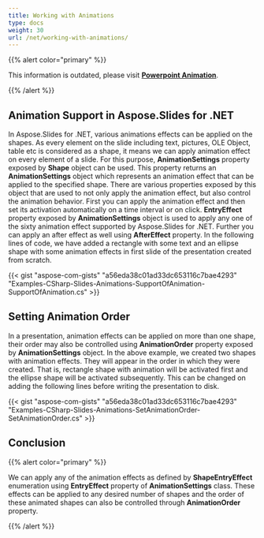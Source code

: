 ```yaml
---
title: Working with Animations
type: docs
weight: 30
url: /net/working-with-animations/
---
```


{{% alert color="primary" %}} 

This information is outdated, please visit [**Powerpoint Animation**](/slides/net/powerpoint-animation/).

{{% /alert %}} 


## **Animation Support in Aspose.Slides for .NET**
In Aspose.Slides for .NET, various animations effects can be applied on the shapes. As every element on the slide including text, pictures, OLE Object, table etc is considered as a shape, it means we can apply animation effect on every element of a slide. For this purpose, **AnimationSettings** property exposed by **Shape** object can be used. This property returns an **AnimationSettings** object which represents an animation effect that can be applied to the specified shape. There are various properties exposed by this object that are used to not only apply the animation effect, but also control the animation behavior. First you can apply the animation effect and then set its activation automatically on a time interval or on click. **EntryEffect** property exposed by **AnimationSettings** object is used to apply any one of the sixty animation effect supported by Aspose.Slides for .NET. Further you can apply an after effect as well using **AfterEffect** property. In the following lines of code, we have added a rectangle with some text and an ellipse shape with some animation effects in first slide of the presentation created from scratch. 

{{< gist "aspose-com-gists" "a56eda38c01ad33dc653116c7bae4293" "Examples-CSharp-Slides-Animations-SupportOfAnimation-SupportOfAnimation.cs" >}}




## **Setting Animation Order**
In a presentation, animation effects can be applied on more than one shape, their order may also be controlled using **AnimationOrder** property exposed by **AnimationSettings** object. In the above example, we created two shapes with animation effects. They will appear in the order in which they were created. That is, rectangle shape with animation will be activated first and the ellipse shape will be activated subsequently. This can be changed on adding the following lines before writing the presentation to disk. 

{{< gist "aspose-com-gists" "a56eda38c01ad33dc653116c7bae4293" "Examples-CSharp-Slides-Animations-SetAnimationOrder-SetAnimationOrder.cs" >}}


## **Conclusion**
{{% alert color="primary" %}} 

We can apply any of the animation effects as defined by **ShapeEntryEffect** enumeration using **EntryEffect** property of **AnimationSettings** class. These effects can be applied to any desired number of shapes and the order of these animated shapes can also be controlled through **AnimationOrder** property. 

{{% /alert %}} 
